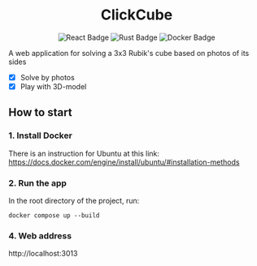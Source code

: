 <h1 align="center">
  ClickCube
</h1>
<p align="center">
  <img src="https://img.shields.io/badge/react%20-%2320232a.svg?&style=for-the-badge&logo=react&logoColor=%2361DAFB" alt="React Badge">
  <img src="https://img.shields.io/badge/rust-%23000000.svg?&style=for-the-badge&logo=rust&logoColor=white" alt="Rust Badge">
  <img src="https://img.shields.io/badge/docker%20-%230db7ed.svg?&style=for-the-badge&logo=docker&logoColor=white" alt="Docker Badge">
</p>

A web application for solving a 3x3 Rubik's cube based on photos of its sides
- [x] Solve by photos
- [x] Play with 3D-model

## How to start
### 1. Install Docker
There is an instruction for Ubuntu at this link:
https://docs.docker.com/engine/install/ubuntu/#installation-methods
### 2. Run the app
In the root directory of the project, run:
```
docker compose up --build
```
### 4. Web address
http://localhost:3013
